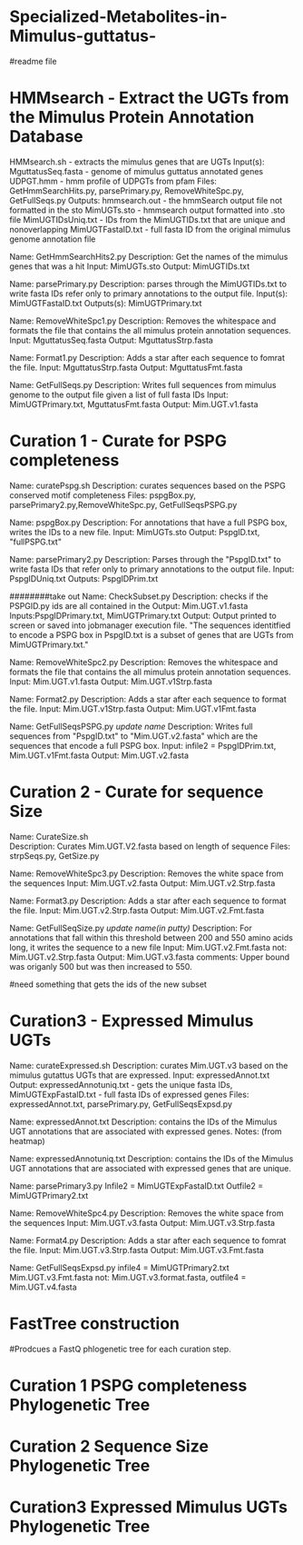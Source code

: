 # Specialized-Metabolites-in-Mimulus-guttatus-
#readme file 

# HMMsearch - Extract the UGTs from the Mimulus Protein Annotation Database 
HMMsearch.sh - extracts the mimulus genes that are UGTs 
Input(s):
MguttatusSeq.fasta - genome of mimulus guttatus annotated genes
UDPGT.hmm - hmm profile of UDPGTs from pfam 
Files: GetHmmSearchHits.py, parsePrimary.py, RemoveWhiteSpc.py, GetFullSeqs.py
Outputs: hmmsearch.out - the hmmSearch output file not formatted in the sto
MimUGTs.sto - hmmsearch output formatted into .sto file
MimUGTIDsUniq.txt - IDs from the MimUGTIDs.txt that are unique and nonoverlapping
MimUGTFastaID.txt -  full fasta ID from the original mimulus genome annotation file

Name: GetHmmSearchHits2.py
Description: Get the names of the mimulus genes that was a hit 
Input: MimUGTs.sto
Output:  MimUGTIDs.txt

Name: parsePrimary.py
Description: parses through the MimUGTIDs.txt to write fasta IDs refer only to primary annotations to the output file. 
Input(s): MimUGTFastaID.txt
Outputs(s): MimUGTPrimary.txt

Name: RemoveWhiteSpc1.py
Description: Removes the whitespace and formats the file that contains the all mimulus protein annotation sequences. 
Input: MguttatusSeq.fasta
Output:  MguttatusStrp.fasta 

Name: Format1.py 
Description: Adds a star after each sequence to fomrat the file. 
Input: MguttatusStrp.fasta 
Output: MguttatusFmt.fasta 

Name: GetFullSeqs.py
Description: Writes full sequences from mimulus genome to the output file given a list of full fasta IDs 
Input: MimUGTPrimary.txt, MguttatusFmt.fasta
Output: Mim.UGT.v1.fasta 

# Curation 1 - Curate for PSPG completeness                                            
Name: curatePspg.sh
Description: curates sequences based on the PSPG conserved motif completeness
Files: 
pspgBox.py, parsePrimary2.py,RemoveWhiteSpc.py, GetFullSeqsPSPG.py

Name: pspgBox.py
Description: For annotations that have a full PSPG box,  writes the IDs to a new file.
Input: MimUGTs.sto 
Output: PspgID.txt, "fullPSPG.txt" 

Name: parsePrimary2.py 
Description: Parses through the "PspgID.txt" to write fasta IDs that refer only to primary annotations to the output file. 
Input: PspgIDUniq.txt
Outputs: PspgIDPrim.txt

########take out Name: CheckSubset.py
Description: checks if the PSPGID.py ids are all contained in the Output: Mim.UGT.v1.fasta
Inputs:PspgIDPrimary.txt, MimUGTPrimary.txt
Output: Output printed to screen or saved into jobmanager execution file.
"The sequences identitfied to encode a PSPG box in  PspgID.txt is a subset of genes that are UGTs from MimUGTPrimary.txt." 

Name: RemoveWhiteSpc2.py
Description: Removes the whitespace and formats the file that contains the all mimulus protein annotation sequences. 
Input: Mim.UGT.v1.fasta 
Output: Mim.UGT.v1Strp.fasta 

Name: Format2.py 
Description: Adds a star after each sequence to format the file. 
Input:  Mim.UGT.v1Strp.fasta 
Output: Mim.UGT.v1Fmt.fasta 

Name: GetFullSeqsPSPG.py *update name* 
Description: Writes full sequences from "PspgID.txt" to "Mim.UGT.v2.fasta" which are the sequences that encode a full PSPG box. 
Input: infile2 = PspgIDPrim.txt, Mim.UGT.v1Fmt.fasta 
Output: Mim.UGT.v2.fasta
 
# Curation 2 - Curate for sequence Size                   
Name: CurateSize.sh         
Description: Curates Mim.UGT.V2.fasta based on length of sequence 
Files: strpSeqs.py, GetSize.py

Name: RemoveWhiteSpc3.py
Description: Removes the white space from the sequences 
Input: Mim.UGT.v2.fasta
Output: Mim.UGT.v2.Strp.fasta

Name: Format3.py 
Description: Adds a star after each sequence to format the file. 
Input:  Mim.UGT.v2.Strp.fasta 
Output: Mim.UGT.v2.Fmt.fasta 

Name: GetFullSeqSize.py *update name(in putty)* 
Description:  For annotations that fall within this threshold between 200 and 550 amino acids long, it writes the sequence to a new file
Input: Mim.UGT.v2.Fmt.fasta    not: Mim.UGT.v2.Strp.fasta
Output:  Mim.UGT.v3.fasta
comments: Upper bound was origanly 500 but was then increased to 550.  

#need something that gets the ids of the new subset 

# Curation3 -  Expressed Mimulus UGTs               
Name: curateExpressed.sh
Description: curates Mim.UGT.v3 based on the mimulus gutattus UGTs that are expressed. 
Input: expressedAnnot.txt
Output: expressedAnnotuniq.txt - gets the unique fasta IDs, MimUGTExpFastaID.txt - full fasta IDs of expressed genes 
Files: expressedAnnot.txt, parsePrimary.py, GetFullSeqsExpsd.py

Name: expressedAnnot.txt
Description: contains the IDs of the Mimulus UGT annotations that are associated with expressed genes. 
Notes: (from heatmap)

Name: expressedAnnotuniq.txt 
Description: contains the IDs of the Mimulus UGT annotations that are associated with expressed genes that are unique. 

Name: parsePrimary3.py
Infile2 = MimUGTExpFastaID.txt
Outfile2 = MimUGTPrimary2.txt

Name: RemoveWhiteSpc4.py
Description: Removes the white space from the sequences 
Input: Mim.UGT.v3.fasta
Output: Mim.UGT.v3.Strp.fasta

Name: Format4.py 
Description: Adds a star after each sequence to fomrat the file. 
Input:  Mim.UGT.v3.Strp.fasta 
Output: Mim.UGT.v3.Fmt.fasta 

Name: GetFullSeqsExpsd.py
infile4 =  MimUGTPrimary2.txt  Mim.UGT.v3.Fmt.fasta      not: Mim.UGT.v3.format.fasta, 
outfile4 = Mim.UGT.v4.fasta

# FastTree construction
#Prodcues a FastQ phlogenetic tree for each curation step. 
# Curation 1 PSPG completeness Phylogenetic Tree 

# Curation 2 Sequence Size Phylogenetic Tree   

# Curation3 Expressed Mimulus UGTs Phylogenetic Tree                 










